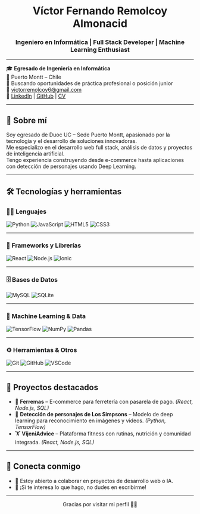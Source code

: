 <h1 align="center">Víctor Fernando Remolcoy Almonacid</h1>
<h3 align="center">Ingeniero en Informática | Full Stack Developer | Machine Learning Enthusiast</h3>

---

🎓 **Egresado de Ingeniería en Informática**  
📍 Puerto Montt – Chile  
💼 Buscando oportunidades de práctica profesional o posición junior  
📧 victorremolcoy6@gmail.com  
🔗 [LinkedIn](https://www.linkedin.com/in/victor-remolcoy) | [GitHub](https://github.com/viremolcoy) | [CV](https://github.com/viremolcoy/viremolcoy/blob/main/CV%20Victor%20Remolcoy%20en%20Espa%C3%B1ol.pdf) 

---

## 🚀 Sobre mí

Soy egresado de Duoc UC – Sede Puerto Montt, apasionado por la tecnología y el desarrollo de soluciones innovadoras.  
Me especializo en el desarrollo web full stack, análisis de datos y proyectos de inteligencia artificial.  
Tengo experiencia construyendo desde e-commerce hasta aplicaciones con detección de personajes usando Deep Learning.

---

## 🛠️ Tecnologías y herramientas

### 👨‍💻 Lenguajes
![Python](https://img.shields.io/badge/Python-3776AB?style=for-the-badge&logo=python&logoColor=white)
![JavaScript](https://img.shields.io/badge/JavaScript-F7DF1E?style=for-the-badge&logo=javascript&logoColor=black)
![HTML5](https://img.shields.io/badge/HTML5-E34F26?style=for-the-badge&logo=html5&logoColor=white)
![CSS3](https://img.shields.io/badge/CSS3-1572B6?style=for-the-badge&logo=css3&logoColor=white)

---

### 🧰 Frameworks y Librerías
![React](https://img.shields.io/badge/React-20232A?style=for-the-badge&logo=react&logoColor=61DAFB)
![Node.js](https://img.shields.io/badge/Node.js-339933?style=for-the-badge&logo=node.js&logoColor=white)
![Ionic](https://img.shields.io/badge/Ionic-3880FF?style=for-the-badge&logo=ionic&logoColor=white)

---

### 🗄️ Bases de Datos
![MySQL](https://img.shields.io/badge/MySQL-4479A1?style=for-the-badge&logo=mysql&logoColor=white)
![SQLite](https://img.shields.io/badge/SQLite-003B57?style=for-the-badge&logo=sqlite&logoColor=white)

---

### 🤖 Machine Learning & Data
![TensorFlow](https://img.shields.io/badge/TensorFlow-FF6F00?style=for-the-badge&logo=tensorflow&logoColor=white)
![NumPy](https://img.shields.io/badge/NumPy-013243?style=for-the-badge&logo=numpy&logoColor=white)
![Pandas](https://img.shields.io/badge/Pandas-150458?style=for-the-badge&logo=pandas&logoColor=white)

---

### ⚙️ Herramientas & Otros
![Git](https://img.shields.io/badge/Git-F05032?style=for-the-badge&logo=git&logoColor=white)
![GitHub](https://img.shields.io/badge/GitHub-181717?style=for-the-badge&logo=github&logoColor=white)
![VSCode](https://img.shields.io/badge/VSCode-007ACC?style=for-the-badge&logo=visualstudiocode&logoColor=white)


---

## 📌 Proyectos destacados

- 🎯 **Ferremas** – E-commerce para ferretería con pasarela de pago. *(React, Node.js, SQL)*  
- 🧠 **Detección de personajes de Los Simpsons** – Modelo de deep learning para reconocimiento en imágenes y videos. *(Python, TensorFlow)*  
- 🏋️ **VijeniAdvice** – Plataforma fitness con rutinas, nutrición y comunidad integrada. *(React, Node.js, SQL)*


---

## 🤝 Conecta conmigo

- 💬 Estoy abierto a colaborar en proyectos de desarrollo web o IA.
- 📢 ¡Si te interesa lo que hago, no dudes en escribirme!

---

<p align="center">Gracias por visitar mi perfil 👨‍💻</p>
